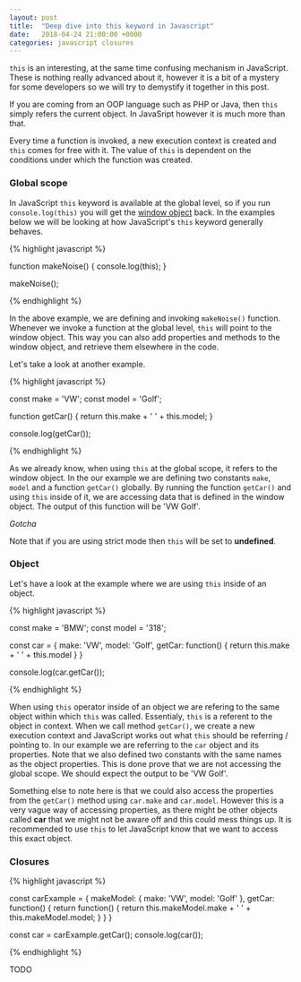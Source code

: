 ```yaml
---
layout: post
title:  "Deep dive into this keyword in Javascript"
date:   2018-04-24 21:00:00 +0000
categories: javascript closures
---
```


<code>this</code> is an interesting, at the same time confusing mechanism in JavaScript. These is nothing really advanced about it, however it is a bit of a mystery for some developers so we will try to demystify it together in this post.

If you are coming from an OOP language such as PHP or Java, then <code>this</code> simply refers the current object. In JavaSript however it is much more than that.

Every time a function is invoked, a new execution context is created and <code>this</code> comes for free with it. The value of <code>this</code> is dependent on the conditions under which the function was created.

<h3>Global scope</h3>

In JavaScript <code>this</code> keyword is available at the global level, so if you run <code>console.log(this)</code> you will get the <a href="https://developer.mozilla.org/en-US/docs/Web/API/Window">window object</a> back. In the examples below we will be looking at how JavaScript's <code>this</code> keyword generally behaves.

{% highlight javascript %}

function makeNoise() {
  console.log(this);
}

makeNoise();

{% endhighlight %}

In the above example, we are defining and invoking <code>makeNoise()</code> function. Whenever we invoke a function at the global level, <code>this</code> will point to the window object. This way you can also add properties and methods to the window object, and retrieve them elsewhere in the code.

Let's take a look at another example.

{% highlight javascript %}

const make = 'VW';
const model = 'Golf';

function getCar() {
  return this.make + ' ' + this.model;
}

console.log(getCar());

{% endhighlight %}

As we already know, when using <code>this</code> at the global scope, it refers to the window object. In the our example we are defining two constants <code>make</code>, <code>model</code> and a function <code>getCar()</code> globally. By running the function <code>getCar()</code> and using <code>this</code> inside of it, we are accessing data that is defined in the window object. The output of this function will be 'VW Golf'.

<i>Gotcha</i>

Note that if you are using strict mode then <code>this</code> will be set to <b>undefined</b>.

<h3>Object</h3>

Let's have a look at the example where we are using <code>this</code> inside of an object.

{% highlight javascript %}

const make = 'BMW';
const model = '318';

const car = {
  make: 'VW',
  model: 'Golf',
  getCar: function() {
    return this.make + ' ' + this.model
  }
}

console.log(car.getCar());

{% endhighlight %}

When using <code>this</code> operator inside of an object we are refering to the same object within which <code>this</code> was called. Essentialy, <code>this</code> is a referent to the object in context. When we call method <code>getCar()</code>, we create a new execution context and JavaScript works out what <code>this</code> should be referring / pointing to. In our example we are referring to the <code>car</code> object and its properties. Note that we also defined two constants with the same names as the object properties. This is done prove that we are not accessing the global scope. We should expect the output to be 'VW Golf'.

Something else to note here is that we could also access the properties from the <code>getCar()</code> method using <code>car.make</code> and <code>car.model</code>. However this is a very vague way of accessing properties, as there might be other objects called <b>car</b> that we might not be aware off and this could mess things up. It is recommended to use <code>this</code> to let JavaScript know that we want to access this exact object.

<h3>Closures</h3>

{% highlight javascript %}

const carExample = {
  makeModel: {
    make: 'VW',
    model: 'Golf'
  },
  getCar: function() {
    return function() {
      return this.makeModel.make + ' ' + this.makeModel.model;
    }
  }
}

const car = carExample.getCar();
console.log(car());

{% endhighlight %}

TODO
